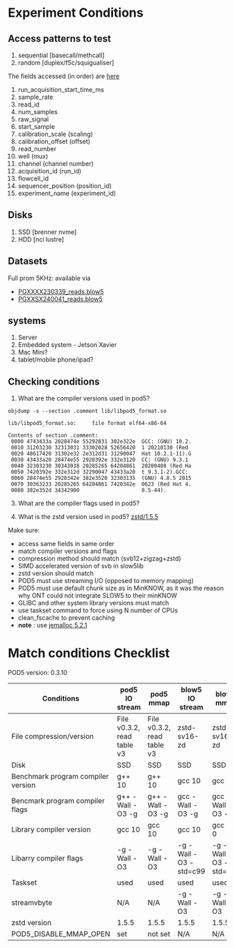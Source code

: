 # Experiment Conditions

## Access patterns to test

1. sequential [basecall/methcall]
2. random [duplex/f5c/squigualiser]

The fields accessed (in order) are [here](https://github.com/nanoporetech/dorado/blob/0d932c0539a8d81fedb5c98931475e69dd97df93/dorado/data_loader/DataLoader.cpp#L112)
1. run_acquisition_start_time_ms
2. sample_rate
3. read_id
4. num_samples
5. raw_signal
6. start_sample
7. calibration_scale (scaling)
8. calibration_offset (offset)
9. read_number
10. well (mux)
11. channel (channel number)
12. acquisition_id (run_id)
13. flowcell_id
14. sequencer_position (position_id)
15. experiment_name (experiment_id)

## Disks

1. SSD [brenner nvme]
2. HDD [nci lustre]

## Datasets

Full prom 5KHz: available via
- [PGXXXX230339_reads.blow5](https://gtgseq.s3.amazonaws.com/ont-r10-5khz-dna/NA24385/raw/PGXXXX230339_reads.blow5)
- [PGXXSX240041_reads.blow5](https://gtgseq.s3.amazonaws.com/ont-r10-5khz-dna/NA24385_2/raw/PGXXSX240041_reads.blow5)

## systems

1. Server
2. Embedded system - Jetson Xavier
3. Mac Mini?
4. tablet/mobile phone/ipad?

## Checking conditions

1. What are the compiler versions used in pod5?

```
objdump -s --section .comment lib/libpod5_format.so

lib/libpod5_format.so:     file format elf64-x86-64

Contents of section .comment:
 0000 4743433a 2028474e 55292031 302e322e  GCC: (GNU) 10.2.
 0010 31203230 32313031 33302028 52656420  1 20210130 (Red
 0020 48617420 31302e32 2e312d31 31290047  Hat 10.2.1-11).G
 0030 43433a20 28474e55 2920392e 332e3120  CC: (GNU) 9.3.1
 0040 32303230 30343038 20285265 64204861  20200408 (Red Ha
 0050 7420392e 332e312d 32290047 43433a20  t 9.3.1-2).GCC:
 0060 28474e55 2920342e 382e3520 32303135  (GNU) 4.8.5 2015
 0070 30363233 20285265 64204861 7420342e  0623 (Red Hat 4.
 0080 382e352d 34342900                    8.5-44).
```

3. What are the compiler flags used in pod5?

4. What is the zstd version used in pod5? [zstd/1.5.5](https://github.com/nanoporetech/pod5-file-format/blob/0.3.10/conanfile.py#L63)

Make sure:

- access same fields in same order
- match compiler versions and flags
- compression method should match (svb12+zigzag+zstd)
- SIMD accelerated version of svb in slow5lib
- zstd version should match
- POD5 must use streaming I/O (opposed to memory mapping)
- POD5 must use default chunk size as in MinKNOW, as it was the reason why ONT could not integrate SLOW5 to their minKNOW
- GLIBC and other system library versions must match
- use taskset command to force using N number of CPUs
- clean_fscache to prevent caching
- **note** : use [jemalloc  5.2.1](https://github.com/nanoporetech/pod5-file-format/blob/0.3.10/conanfile.py#L70)

# Match conditions Checklist

POD5 version: 0.3.10

| Conditions                         | pod5 IO stream             | pod5 mmap        | blow5 IO stream        | blow5 mmap             |
| ---------------------------------- | -------------------------- | ---------------- | ---------------------- | ---------------------- |
| File compression/version           | File v0.3.2, read table v3 | File v0.3.2, read table v3                 | zstd-sv16-zd           |  zstd-sv16-zd          |
| Disk                               | SSD                        | SSD              | SSD                    | SSD                    |
| Benchmark program compiler version | g++ 10                 | g++ 10        | gcc 10              | gcc 10              |
| Bencmark program compiler flags    | g++ -Wall -O3 -g           | g++ -Wall -O3 -g | gcc -Wall -O3 -g       | gcc -Wall -O3 -g       |
| Library compiler version           | gcc 10                 | gcc 10        | gcc 10               | gcc 10 0              |
| Libarry compiler flags             | \-g -Wall -O3              | \-g -Wall -O3    | \-g -Wall -O3 -std=c99 | \-g -Wall -O3 -std=c99 |
| Taskset                            | used                       | used             | used                   | used                   |
| streamvbyte                        | N/A               | N/A     | \-g -Wall -O3          | \-g -Wall -O3          |
| zstd version                       | 1.5.5                      | 1.5.5            | 1.5.5                  | 1.5.5                        |
| POD5_DISABLE_MMAP_OPEN             | set                        | not set          | N/A                    | N/A                    |



